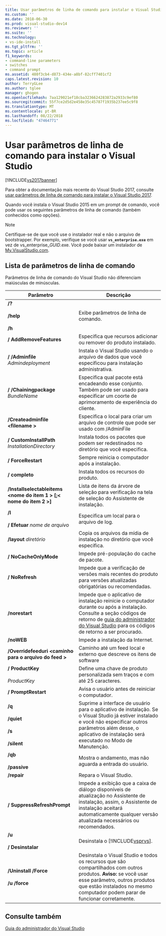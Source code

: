 ```yaml
---
title: Usar parâmetros de linha de comando para instalar o Visual Studio | Microsoft Docs
ms.custom: ''
ms.date: 2018-06-30
ms.prod: visual-studio-dev14
ms.reviewer: ''
ms.suite: ''
ms.technology:
- vs-ide-install
ms.tgt_pltfrm: ''
ms.topic: article
f1_keywords:
- command-line parameters
- switches
- command prompt
ms.assetid: 480f3cb4-d873-434e-a8bf-82cff7401cf2
caps.latest.revision: 10
author: TerryGLee
ms.author: tglee
manager: ghogen
ms.openlocfilehash: 7aa129021ef18cba3236624283872a2933c9ef80
ms.sourcegitcommit: 55f7ce2d5d2e458e35c45787f1935b237ee5c9f8
ms.translationtype: MT
ms.contentlocale: pt-BR
ms.lasthandoff: 08/22/2018
ms.locfileid: "47464771"
---
```

# <a name="use-command-line-parameters-to-install-visual-studio"></a>Usar parâmetros de linha de comando para instalar o Visual Studio
[!INCLUDE[vs2017banner](../includes/vs2017banner.md)]

Para obter a documentação mais recente do Visual Studio 2017, consulte [usar parâmetros de linha de comando para instalar o Visual Studio 2017](https://docs.microsoft.com/visualstudio/install/use-command-line-parameters-to-install-visual-studio).

Quando você instala o Visual Studio 2015 em um prompt de comando, você pode usar os seguintes parâmetros de linha de comando (também conhecidos como opções).  
  
> [!NOTE]
>  Certifique-se de que você use o instalador real e não o arquivo de bootstrapper. Por exemplo, verifique se você usar **`vs_enterprise.exe`** em vez de vs_enterprise_*GUID*.exe. Você pode baixar um instalador de [My.VisualStudio.com](https://my.visualstudio.com/downloads?q=visual%20studio%20enterprise%202015).  
  
## <a name="list-of-command-line-parameters"></a>Lista de parâmetros de linha de comando  
 Parâmetros de linha de comando do Visual Studio não diferenciam maiúsculas de minúsculas.  
  
|Parâmetro|Descrição|  
|---------------|-----------------|  
|**/?**<br /><br /> **/help**<br /><br /> **/h**|Exibe parâmetros de linha de comando.|  
|**/ AddRemoveFeatures**|Especifica que recursos adicionar ou remover do produto instalado.|  
|**/ /Adminfile** *Admindeployment*|Instala o Visual Studio usando o arquivo de dados que você especificou para instalação administrativa.|  
|**/ /Chainingpackage** *BundleName*|Especifica qual pacote está encadeando esse conjunto. Também pode ser usado para especificar um coorte de aprimoramento de experiência do cliente.|  
|**/Createadminfile \<filename >**|Especifica o local para criar um arquivo de controle que pode ser usado com /AdminFile|  
|**/ CustomInstallPath** *InstallationDirectory*|Instala todos os pacotes que podem ser redestinados no diretório que você especifica.|  
|**/ ForceRestart**|Sempre reinicia o computador após a instalação.|  
|**/ completo**|Instala todos os recursos do produto.|  
|**/Installselectableitems \<nome do item 1 > [;\< nome do item 2 >]**|Lista de itens da árvore de seleção para verificação na tela de seleção do Assistente de instalação.|  
|**/l**<br /><br /> **/ Efetuar** *nome de arquivo*|Especifica um local para o arquivo de log.|  
|**/layout** *diretório*|Copia os arquivos da mídia de instalação no diretório que você especifica.|  
|**/ NoCacheOnlyMode**|Impede pré-população do cache de pacote.|  
|**/ NoRefresh**|Impede que a verificação de versões mais recentes do produto para versões atualizadas obrigatórias ou recomendadas.|  
|**/norestart**|Impede que o aplicativo de instalação reinicie o computador durante ou após a instalação. Consulte a seção códigos de retorno de [guia do administrador do Visual Studio](../install/visual-studio-administrator-guide.md) para os códigos de retorno a ser procurado.|  
|**/noWEB**|Impede a instalação da Internet.|  
|**/Overridefeeduri \<caminho para o arquivo do feed >**|Caminho até um feed local e externo que descreve os itens de software|  
|**/ ProductKey**<br /><br /> *ProductKey*|Define uma chave de produto personalizada sem traços e com até 25 caracteres.|  
|**/ PromptRestart**|Avisa o usuário antes de reiniciar o computador.|  
|**/q**<br /><br /> **/quiet**<br /><br /> **/s**<br /><br /> **/silent**|Suprime a interface de usuário para o aplicativo de instalação. Se o Visual Studio já estiver instalado e você não especificar outros parâmetros além desse, o aplicativo de instalação será executado no Modo de Manutenção.|  
|**/qb**<br /><br /> **/passive**|Mostra o andamento, mas não aguarda a entrada do usuário.|  
|**/repair**|Repara o Visual Studio.|  
|**/ SuppressRefreshPrompt**|Impede a exibição que a caixa de diálogo disponíveis de atualização no Assistente de instalação, assim, o Assistente de instalação aceitará automaticamente qualquer versão atualizada necessários ou recomendados.|  
|**/u**<br /><br /> **/ Desinstalar**|Desinstala o [!INCLUDE[vsprvs](../includes/vsprvs-md.md)].|  
|**/Uninstall /Force**<br /><br /> **/u /force**|Desinstala o Visual Studio e todos os recursos que são compartilhados com outros produtos. **Aviso:** se você usar esse parâmetro, outros produtos que estão instalados no mesmo computador podem parar de funcionar corretamente.|  
  
## <a name="see-also"></a>Consulte também  
 [Guia do administrador do Visual Studio](../install/visual-studio-administrator-guide.md)
